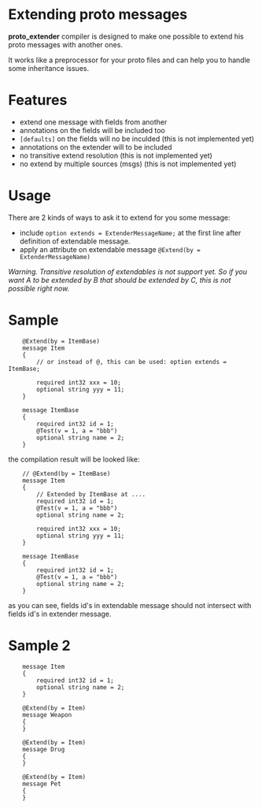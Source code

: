 # Extending proto messages #

**proto\_extender** compiler is designed to make one possible to extend his proto messages
with another ones.

It works like a preprocessor for your proto files and can help you to handle some inheritance
issues.

# Features #

  * extend one message with fields from another
  * annotations on the fields will be included too
  * `[defaults]` on the fields will no be inculded (this is not implemented yet)
  * annotations on the extender will to be included
  * no transitive extend resolution (this is not implemented yet)
  * no extend by multiple sources (msgs) (this is not implemented yet)

# Usage #

There are 2 kinds of ways to ask it to extend for you some message:

  * include ` option extends = ExtenderMessageName; ` at the first line after definition
of extendable message.
  * apply an attribute on extendable message ` @Extend(by = ExtenderMessageName) `

_Warning. Transitive resolution of extendables is not support yet. So if you want A to be extended
by B that should be extended by C, this is not possible right now._

# Sample #

```
    @Extend(by = ItemBase)
    message Item 
    {
        // or instead of @, this can be used: option extends = ItemBase;

        required int32 xxx = 10;
        optional string yyy = 11;
    }

    message ItemBase 
    {
        required int32 id = 1;
        @Test(v = 1, a = "bbb")
        optional string name = 2;
    }
```

the compilation result will be looked like:

```
    // @Extend(by = ItemBase)
    message Item 
    {
        // Extended by ItemBase at ....
        required int32 id = 1;
        @Test(v = 1, a = "bbb")
        optional string name = 2;

        required int32 xxx = 10;
        optional string yyy = 11;
    }

    message ItemBase 
    {
        required int32 id = 1;
        @Test(v = 1, a = "bbb")
        optional string name = 2;
    }   
```

as you can see, fields id's in extendable message should not intersect with
fields id's in extender message.

# Sample 2 #

```
    message Item 
    {
        required int32 id = 1;
        optional string name = 2;
    }

    @Extend(by = Item)
    message Weapon 
    {        
    }

    @Extend(by = Item)
    message Drug 
    {        
    }

    @Extend(by = Item)
    message Pet 
    {        
    }
```